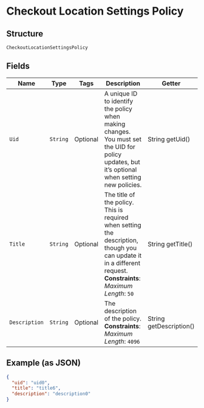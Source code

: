 
# Checkout Location Settings Policy

## Structure

`CheckoutLocationSettingsPolicy`

## Fields

| Name | Type | Tags | Description | Getter |
|  --- | --- | --- | --- | --- |
| `Uid` | `String` | Optional | A unique ID to identify the policy when making changes. You must set the UID for policy updates, but it’s optional when setting new policies. | String getUid() |
| `Title` | `String` | Optional | The title of the policy. This is required when setting the description, though you can update it in a different request.<br>**Constraints**: *Maximum Length*: `50` | String getTitle() |
| `Description` | `String` | Optional | The description of the policy.<br>**Constraints**: *Maximum Length*: `4096` | String getDescription() |

## Example (as JSON)

```json
{
  "uid": "uid0",
  "title": "title6",
  "description": "description0"
}
```

